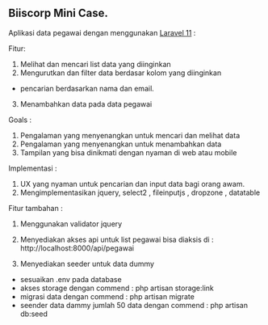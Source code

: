 ## Biiscorp Mini Case.

Aplikasi data pegawai dengan menggunakan [Laravel 11](https://laravel.com/) :

Fitur:
1. Melihat dan mencari list data yang diinginkan
2. Mengurutkan dan filter data berdasar kolom yang diinginkan
- pencarian berdasarkan nama dan email.
3. Menambahkan data pada data pegawai

Goals :
1. Pengalaman yang menyenangkan untuk mencari dan melihat data
2. Pengalaman yang menyenangkan untuk menambahkan data
3. Tampilan yang bisa dinikmati dengan nyaman di web atau mobile

Implementasi :
1. UX yang nyaman untuk pencarian dan input data bagi orang awam.
2. Mengimplementasikan jquery, select2 , fileinputjs , dropzone , datatable

Fitur tambahan :
1. Menggunakan validator jquery
2. Menyediakan akses api untuk list pegawai
bisa diaksis di : http://localhost:8000/api/pegawai

3. Menyediakan seeder untuk data dummy
- sesuaikan .env pada database
- akses storage dengan commend :
php artisan storage:link
- migrasi data dengan commend : 
php artisan migrate
- seender data dammy jumlah 50 data dengan commend : 
php artisan db:seed